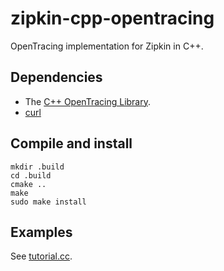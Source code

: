# zipkin-cpp-opentracing
OpenTracing implementation for Zipkin in C++.

## Dependencies

* The [C++ OpenTracing Library](https://github.com/opentracing/opentracing-cpp).
* [curl](https://curl.haxx.se/)

## Compile and install
```
mkdir .build
cd .build
cmake ..
make
sudo make install
```

## Examples

See [tutorial.cc](zipkin_opentracing/example/tutorial.cc).
